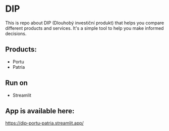 # DIP

This is repo about DIP (Dlouhobý investiční produkt) that helps you compare different products  and services. It's a simple tool to help you make informed decisions.

## Products:
- Portu
- Patria

## Run on
- Streamlit

## App is available here:
https://dip-portu-patria.streamlit.app/
